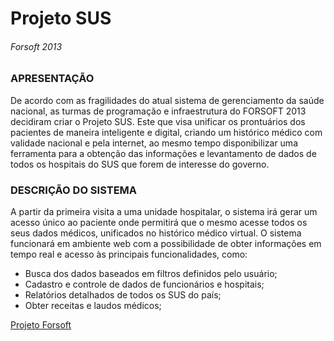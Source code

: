 # Projeto SUS

###### Forsoft 2013

### APRESENTAÇÃO
De acordo com as fragilidades do atual sistema de gerenciamento da saúde nacional, as
turmas de programação e infraestrutura do FORSOFT 2013 decidiram criar o Projeto SUS. Este
que visa unificar os prontuários dos pacientes de maneira inteligente e digital, criando um
histórico médico com validade nacional e pela internet, ao mesmo tempo disponibilizar uma
ferramenta para a obtenção das informações e levantamento de dados de todos os hospitais
do SUS que forem de interesse do governo.

### DESCRIÇÃO DO SISTEMA
A partir da primeira visita a uma unidade hospitalar, o sistema irá gerar um acesso
único ao paciente onde permitirá que o mesmo acesse todos os seus dados médicos,
unificados no histórico médico virtual.
O sistema funcionará em ambiente web com a possibilidade de obter informações
em tempo real e acesso às principais funcionalidades, como:

- Busca dos dados baseados em filtros definidos pelo usuário;
- Cadastro e controle de dados de funcionários e hospitais;
- Relatórios detalhados de todos os SUS do país;
- Obter receitas e laudos médicos;

[Projeto Forsoft](https://www.forsoft.org.br)
